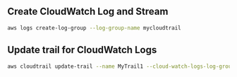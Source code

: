 ## Create CloudWatch Log and Stream

```sh
aws logs create-log-group --log-group-name mycloudtrail

```

## Update trail for CloudWatch Logs

```sh
aws cloudtrail update-trail --name MyTrail1 --cloud-watch-logs-log-group-arn paste-arn-here --cloud-watch-logs-role-arn paste-role-arn-here

```
